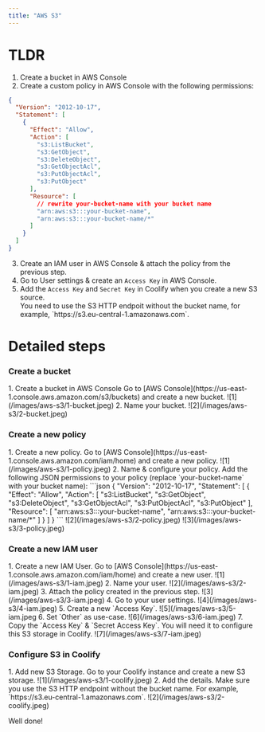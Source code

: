 ```yaml
---
title: "AWS S3"
---
```


# TLDR

1. Create a bucket in AWS Console
2. Create a custom policy in AWS Console with the following permissions:

```json
{
  "Version": "2012-10-17",
  "Statement": [
    {
      "Effect": "Allow",
      "Action": [
        "s3:ListBucket",
        "s3:GetObject",
        "s3:DeleteObject",
        "s3:GetObjectAcl",
        "s3:PutObjectAcl",
        "s3:PutObject"
      ],
      "Resource": [
        // rewrite your-bucket-name with your bucket name
        "arn:aws:s3:::your-bucket-name",
        "arn:aws:s3:::your-bucket-name/*"
      ]
    }
  ]
}
```

3. Create an IAM user in AWS Console & attach the policy from the previous step.
4. Go to User settings & create an `Access Key` in AWS Console.
5. Add the `Access Key` and `Secret Key` in Coolify when you create a new S3 source.
   <Aside type="tip">
     You need to use the S3 HTTP endpoit without the bucket name, for example,
     `https://s3.eu-central-1.amazonaws.com`.
   </Aside>

# Detailed steps

### Create a bucket

<Steps>
1. Create a bucket in AWS Console
    Go to [AWS Console](https://us-east-1.console.aws.amazon.com/s3/buckets) and
    create a new bucket. ![1](/images/aws-s3/1-bucket.jpeg)
2. Name your bucket.
  ![2](/images/aws-s3/2-bucket.jpeg)
</Steps>

### Create a new policy

<Steps>
1. Create a new policy.
    Go to [AWS Console](https://us-east-1.console.aws.amazon.com/iam/home) and create a new policy.
     ![1](/images/aws-s3/1-policy.jpeg)
2. Name & configure your policy.
    Add the following JSON permissions to your policy (replace `your-bucket-name` with your bucket name):
    ```json
    {
      "Version": "2012-10-17",
      "Statement": [
        {
          "Effect": "Allow",
          "Action": [
            "s3:ListBucket",
            "s3:GetObject",
            "s3:DeleteObject",
            "s3:GetObjectAcl",
            "s3:PutObjectAcl",
            "s3:PutObject"
          ],
          "Resource": [
            "arn:aws:s3:::your-bucket-name",
            "arn:aws:s3:::your-bucket-name/*"
          ]
        }
      ]
    }
    ```
        ![2](/images/aws-s3/2-policy.jpeg)
        ![3](/images/aws-s3/3-policy.jpeg)
</Steps>

### Create a new IAM user

<Steps>
1. Create a new IAM User.
    Go to [AWS Console](https://us-east-1.console.aws.amazon.com/iam/home) and
    create a new user. ![1](/images/aws-s3/1-iam.jpeg)
2. Name your user.
    ![2](/images/aws-s3/2-iam.jpeg)
3. Attach the policy created in the previous step.
    ![3](/images/aws-s3/3-iam.jpeg)
4. Go to your user settings.
    ![4](/images/aws-s3/4-iam.jpeg)
5. Create a new `Access Key`.
    ![5](/images/aws-s3/5-iam.jpeg
6. Set `Other` as use-case.
    ![6](/images/aws-s3/6-iam.jpeg)
7. Copy the `Access Key` & `Secret Access Key`.
    You will need it to configure this S3 storage in Coolify.
    ![7](/images/aws-s3/7-iam.jpeg)
</Steps>

### Configure S3 in Coolify

<Steps>
1. Add new S3 Storage.
    Go to your Coolify instance and create a new S3 storage.
    ![1](/images/aws-s3/1-coolify.jpeg)
2. Add the details.
    Make sure you use the S3 HTTP endpoint without the bucket name. For example,
    `https://s3.eu-central-1.amazonaws.com`. ![2](/images/aws-s3/2-coolify.jpeg)
</Steps>

Well done!